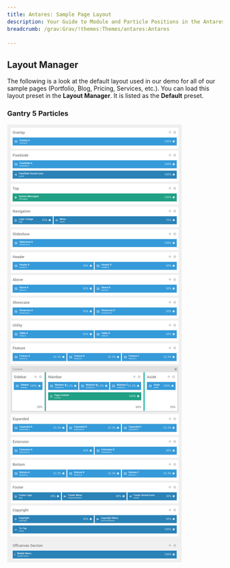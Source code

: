 ```yaml
---
title: Antares: Sample Page Layout
description: Your Guide to Module and Particle Positions in the Antares Theme for Grav
breadcrumb: /grav:Grav/!themes:Themes/antares:Antares

---
```


Layout Manager
-----

The following is a look at the default layout used in our demo for all of our sample pages (Portfolio, Blog, Pricing, Services, etc.). You can load this layout preset in the **Layout Manager**. It is listed as the **Default** preset.

### Gantry 5 Particles

![positions](assets/default_layout.png)
